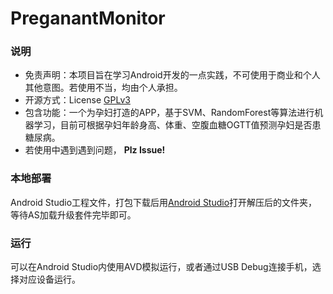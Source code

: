# PreganantMonitor

### 说明

* 免责声明：本项目旨在学习Android开发的一点实践，不可使用于商业和个人其他意图。若使用不当，均由个人承担。
* 开源方式：License [GPLv3](License.md)
* 包含功能：一个为孕妇打造的APP，基于SVM、RandomForest等算法进行机器学习，目前可根据孕妇年龄身高、体重、空腹血糖OGTT值预测孕妇是否患糖尿病。
* 若使用中遇到遇到问题， **Plz Issue!**

### 本地部署  

Android Studio工程文件，打包下载后用[Android Studio](https://developer.android.com/studio/index.html)打开解压后的文件夹，等待AS加载升级套件完毕即可。

### 运行  

可以在Android Studio内使用AVD模拟运行，或者通过USB Debug连接手机，选择对应设备运行。 
